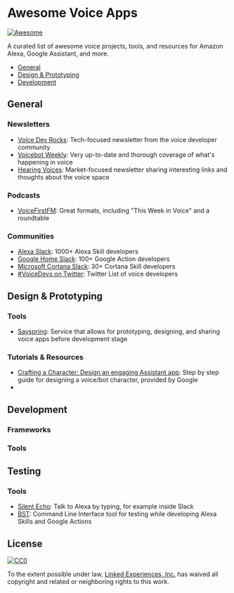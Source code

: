 # Awesome Voice Apps
[![Awesome](https://cdn.rawgit.com/sindresorhus/awesome/d7305f38d29fed78fa85652e3a63e154dd8e8829/media/badge.svg)](https://github.com/sindresorhus/awesome)


A curated list of awesome voice projects, tools, and resources for Amazon Alexa, Google Assistant, and more.

* [General](#general)
* [Design & Prototyping](#design--prototyping)
* [Development](#development)


## General

### Newsletters

* [Voice Dev Rocks](https://voicedev.rocks/): Tech-focused newsletter from the voice developer community
* [Voicebot Weekly](https://www.voicebot.ai/subscribe/): Very up-to-date and thorough coverage of what's happening in voice
* [Hearing Voices](https://www.getrevue.co/profile/hearingvoices): Market-focused newsletter sharing interesting links and thoughts about the voice space



### Podcasts

* [VoiceFirstFM](https://www.voicefirst.fm/): Great formats, including "This Week in Voice" and a roundtable

### Communities

* [Alexa Slack](http://www.alexaslack.com/): 1000+ Alexa Skill developers
* [Google Home Slack](http://googleslack.com/): 100+ Google Action developers
* [Microsoft Cortana Slack](http://bit.ly/2qRqHMw): 30+ Cortana Skill developers
* [#VoiceDevs on Twitter](https://twitter.com/jovotech/lists/voicedevs): Twitter List of voice developers



## Design & Prototyping

### Tools

* [Sayspring](https://www.sayspring.com/): Service that allows for prototyping, designing, and sharing voice apps before development stage


### Tutorials & Resources

* [Crafting a Character: Design an engaging Assistant app](https://codelabs.developers.google.com/codelabs/conversation-design): Step by step guide for designing a voice/bot character, provided by Google
* 



## Development

### Frameworks

### Tools


## Testing

### Tools

* [Silent Echo](https://silentecho.bespoken.io/): Talk to Alexa by typing, for example inside Slack
* [BST](https://bespoken.tools/bst): Command Line Interface tool for testing while developing Alexa Skills and Google Actions



## License

[![CC0](http://mirrors.creativecommons.org/presskit/buttons/88x31/svg/cc-zero.svg)](https://creativecommons.org/publicdomain/zero/1.0/)

To the extent possible under law, [Linked Experiences, Inc.](https://www.jovo.tech) has waived all copyright and related or neighboring rights to this work.